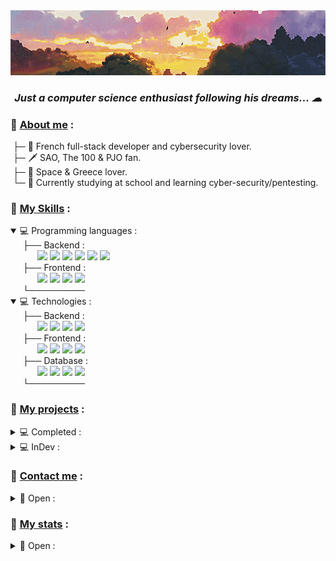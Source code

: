 <img src="https://github.com/4m4Sec/4m4Se/blob/main/readme-banner.gif">

### <p align='center'><em> Just a computer science enthusiast following his dreams... ☁ </em></p>

### 📌 <ins>About me</ins> :
&nbsp;├─ 💨 French full-stack developer and cybersecurity lover.  
&nbsp;├─ 🗡 SAO, The 100 & PJO fan.  
&nbsp;├─ 🌌 Space & Greece lover.  
&nbsp;└─ 📖 Currently studying at school and learning cyber-security/pentesting.  

### 📌 <ins>My Skills</ins> :
<div>
    <details open>
        <summary> 💻 Programming languages : </summary>
        &nbsp;&nbsp;&nbsp;&nbsp; ├── Backend :
        <div center='left'>
            &nbsp;&nbsp;&nbsp;&nbsp;&nbsp;&nbsp;&nbsp;&nbsp;&nbsp;&nbsp;
            <img src="https://img.shields.io/badge/PHP-777BB4?style=for-the-badge&logo=php&logoColor=white">
            <img src="https://img.shields.io/badge/Python-14354C?style=for-the-badge&logo=python&logoColor=white">
            <img src="https://img.shields.io/badge/C-00599C?style=for-the-badge&logo=c&logoColor=white">
            <img src="https://img.shields.io/badge/C%2B%2B-00599C?style=for-the-badge&logo=c%2B%2B&logoColor=white">
            <img src="https://img.shields.io/badge/C%23-239120?style=for-the-badge&logo=c-sharp&logoColor=white">
            <img src="https://img.shields.io/badge/Ruby-CC342D?style=for-the-badge&logo=ruby&logoColor=white">
        </div>
        &nbsp;&nbsp;&nbsp;&nbsp; ├── Frontend :
        <div center='left'>
            &nbsp;&nbsp;&nbsp;&nbsp;&nbsp;&nbsp;&nbsp;&nbsp;&nbsp;&nbsp;
            <img src="https://img.shields.io/badge/HTML5-E34F26?style=for-the-badge&logo=html5&logoColor=white">
            <img src="https://img.shields.io/badge/CSS3-1572B6?style=for-the-badge&logo=css3&logoColor=white">
            <img src="https://img.shields.io/badge/JavaScript-323330?style=for-the-badge&logo=javascript&logoColor=F7DF1E">
            <img src="https://img.shields.io/badge/Sass-CC6699?style=for-the-badge&logo=sass&logoColor=white">
        </div>
        &nbsp;&nbsp;&nbsp;&nbsp; └─────────
    </details>
    <details open>
        <summary> 💻 Technologies : </summary>
        &nbsp;&nbsp;&nbsp;&nbsp; ├── Backend :
        <div center='left'>
            &nbsp;&nbsp;&nbsp;&nbsp;&nbsp;&nbsp;&nbsp;&nbsp;&nbsp;&nbsp;
            <img src="https://img.shields.io/badge/Symfony-%2300843e.svg?style=for-the-badge&logo=symfony&logoColor=white">
            <img src="https://img.shields.io/badge/Laravel-FF2D20?style=for-the-badge&logo=laravel&logoColor=white">
            <img src="https://img.shields.io/badge/Node.js-43853D?style=for-the-badge&logo=node.js&logoColor=white">
            <img src="	https://img.shields.io/badge/Django-092E20?style=for-the-badge&logo=django&logoColor=white">
        </div>
        &nbsp;&nbsp;&nbsp;&nbsp; ├── Frontend :
        <div center='left'>
            &nbsp;&nbsp;&nbsp;&nbsp;&nbsp;&nbsp;&nbsp;&nbsp;&nbsp;&nbsp;
            <img src="https://img.shields.io/badge/React-20232A?style=for-the-badge&logo=react&logoColor=61DAFB">
            <img src="https://img.shields.io/badge/jQuery-0769AD?style=for-the-badge&logo=jquery&logoColor=white">
            <img src="https://img.shields.io/badge/Vue.js-35495E?style=for-the-badge&logo=vue.js&logoColor=4FC08D">
            <img src="https://img.shields.io/badge/Bootstrap-563D7C?style=for-the-badge&logo=bootstrap&logoColor=white">
        </div>
        &nbsp;&nbsp;&nbsp;&nbsp; ├── Database :
        <div center='left'>
            &nbsp;&nbsp;&nbsp;&nbsp;&nbsp;&nbsp;&nbsp;&nbsp;&nbsp;&nbsp;
            <img src="https://img.shields.io/badge/MySQL-005C84?style=for-the-badge&logo=mysql&logoColor=white">
            <img src="https://img.shields.io/badge/MariaDB-003545?style=for-the-badge&logo=mariadb&logoColor=white">
            <img src="https://img.shields.io/badge/SQLite-07405E?style=for-the-badge&logo=sqlite&logoColor=white">
            <img src="https://img.shields.io/badge/MongoDB-4EA94B?style=for-the-badge&logo=mongodb&logoColor=white">
        </div>
        &nbsp;&nbsp;&nbsp;&nbsp; └─────────
    </details>
</div>

### 📌 <ins>My projects</ins> :
<div>
    <details>
        <summary> 💻 Completed : </summary>
        &nbsp;&nbsp;&nbsp;&nbsp; ├─ PHP :
        <div>
            &nbsp;&nbsp;&nbsp;&nbsp;&nbsp;&nbsp;&nbsp;&nbsp;&nbsp;&nbsp;&nbsp;&nbsp; └─ 💾 <a href="https://github.com/4m4Sec/Klephtes">Klephtes</a> <br>
        </div>
        &nbsp;&nbsp;&nbsp;&nbsp; ├─ Python :
        <div>
            &nbsp;&nbsp;&nbsp;&nbsp;&nbsp;&nbsp;&nbsp;&nbsp;&nbsp;&nbsp;&nbsp;&nbsp; ├─ 🧲 <a href="https://github.com/4m4Sec/Theia">Theia</a> <br>
            &nbsp;&nbsp;&nbsp;&nbsp;&nbsp;&nbsp;&nbsp;&nbsp;&nbsp;&nbsp;&nbsp;&nbsp; ├─ 🌑 <a href="https://github.com/4m4Sec/Selene">Séléné</a> <br>
            &nbsp;&nbsp;&nbsp;&nbsp;&nbsp;&nbsp;&nbsp;&nbsp;&nbsp;&nbsp;&nbsp;&nbsp; ├─ 💉 <a href="https://github.com/4m4Sec/Eros">Eros</a> <br>
            &nbsp;&nbsp;&nbsp;&nbsp;&nbsp;&nbsp;&nbsp;&nbsp;&nbsp;&nbsp;&nbsp;&nbsp; ├─ 🏆 <a href="https://github.com/4m4Sec/Sigma">Sigma</a> <br>
            &nbsp;&nbsp;&nbsp;&nbsp;&nbsp;&nbsp;&nbsp;&nbsp;&nbsp;&nbsp;&nbsp;&nbsp; ├─ 🧬 <a href="https://github.com/4m4Sec/Nebula-Intelligency">Nebula</a> <br>
            &nbsp;&nbsp;&nbsp;&nbsp;&nbsp;&nbsp;&nbsp;&nbsp;&nbsp;&nbsp;&nbsp;&nbsp; └─ 🌐 <a href="https://github.com/4m4Sec/Three-Way-Handshake">Three-Way-Handshake</a> <br>
        </div>
        &nbsp;&nbsp;&nbsp;&nbsp; └─ C/C++ :
        <div>
            &nbsp;&nbsp;&nbsp;&nbsp;&nbsp;&nbsp;&nbsp;&nbsp;&nbsp;&nbsp;&nbsp;&nbsp; ├─ 🔐 <a href="https://github.com/4m4Sec/ARS_SHELL_CRYPT">ARS-SHELL-CRYPT</a> <br>
            &nbsp;&nbsp;&nbsp;&nbsp;&nbsp;&nbsp;&nbsp;&nbsp;&nbsp;&nbsp;&nbsp;&nbsp; ├─ 🔗 <a href="https://github.com/4m4Sec/Simple-MySQL-API">Simple-MySQL-API</a> <br>
            &nbsp;&nbsp;&nbsp;&nbsp;&nbsp;&nbsp;&nbsp;&nbsp;&nbsp;&nbsp;&nbsp;&nbsp; └─ 🔪 <a href="https://github.com/4m4Sec/Nhyx">Nyx</a> <br>
        </div>
    </details>
    <details>
        <summary> 💻 InDev : </summary>
        &nbsp;&nbsp;&nbsp;&nbsp; ├─ PHP :
        <div>
            &nbsp;&nbsp;&nbsp;&nbsp;&nbsp;&nbsp;&nbsp;&nbsp;&nbsp;&nbsp;&nbsp;&nbsp; ├─ 🖥 <a href="https://github.com/Hardware-France">Hardware-France Website</a> <br>
            &nbsp;&nbsp;&nbsp;&nbsp;&nbsp;&nbsp;&nbsp;&nbsp;&nbsp;&nbsp;&nbsp;&nbsp; ├─ 💪 <a href="https://github.com/4m4Sec/Lets-Freerun">Lets-Freerun</a> <br>
            &nbsp;&nbsp;&nbsp;&nbsp;&nbsp;&nbsp;&nbsp;&nbsp;&nbsp;&nbsp;&nbsp;&nbsp; ├─ ✨ <a href="https://github.com/4m4Sec/Olympus">Olympus</a> <br>
            &nbsp;&nbsp;&nbsp;&nbsp;&nbsp;&nbsp;&nbsp;&nbsp;&nbsp;&nbsp;&nbsp;&nbsp; └─ 🖇 <a href="https://github.com/4m4Sec/Zephyr">Zephyr</a> <br>
        </div>
        &nbsp;&nbsp;&nbsp;&nbsp; ├─ Python :
        <div>
            &nbsp;&nbsp;&nbsp;&nbsp;&nbsp;&nbsp;&nbsp;&nbsp;&nbsp;&nbsp;&nbsp;&nbsp; └─ 💼 <a href="https://github.com/4m4Sec/Iris">Iris</a> <br>
        </div>
        &nbsp;&nbsp;&nbsp;&nbsp; └─ C/C++ :
        <div>
            &nbsp;&nbsp;&nbsp;&nbsp;&nbsp;&nbsp;&nbsp;&nbsp;&nbsp;&nbsp;&nbsp;&nbsp; ├─ ☄ <a href="https://github.com/4m4Sec/Athena">Athena</a> <br>
            &nbsp;&nbsp;&nbsp;&nbsp;&nbsp;&nbsp;&nbsp;&nbsp;&nbsp;&nbsp;&nbsp;&nbsp; └─ 🔥 <a href="https://github.com/4m4Sec/Ares">Ares</a> <br>
        </div>
    </details>
</div>

### 📌 <ins>Contact me</ins> :
<details>
    <summary> 📜 Open : </summary>
        &nbsp;&nbsp;&nbsp;&nbsp; <a href="http://4m4sec.me/"><img src="https://github.com/4m4Sec/4m4Sec/blob/main/chrome.png" width="50px" height="50px"></a>
        &nbsp;&nbsp;&nbsp;&nbsp; <a href="https://discord.gg/hardware"><img src="https://github.com/4m4Sec/4m4Sec/blob/main/discord.png" width="50px" height="56px"></a>
        &nbsp;&nbsp;&nbsp;&nbsp; <a href="http://instagram/4m4sec"><img src="https://github.com/4m4Sec/4m4Sec/blob/main/instagram.png" width="50px" height="50px"></a>
        &nbsp;&nbsp;&nbsp;&nbsp; <a href="https://twitter.com/neptune_dev"><img src="https://github.com/4m4Sec/4m4Sec/blob/main/twitter.png" width="50px" height="41px"></a>
        &nbsp;&nbsp;&nbsp;&nbsp; <a href="mailto:4m4sec@gmail.com"><img src="https://github.com/4m4Sec/4m4Sec/blob/main/email.png" width="50px" height="38px"></a>
</details>

### 📌 <ins>My stats</ins> :
<details>
    <summary> 📜 Open : </summary>
        &nbsp;&nbsp;&nbsp;&nbsp; <img src="https://github-readme-stats.vercel.app/api?username=4m4sec&show_icons=true&theme=tokyonight">
        <br>
        &nbsp;&nbsp;&nbsp;&nbsp; <img src="https://github-readme-stats.vercel.app/api/top-langs/?username=4m4sec&layout=compact&theme=tokyonight">
        <br>        
        &nbsp;&nbsp;&nbsp;&nbsp; <img src="https://komarev.com/ghpvc/?username=neptune-it&color=FAC151">
</details>
